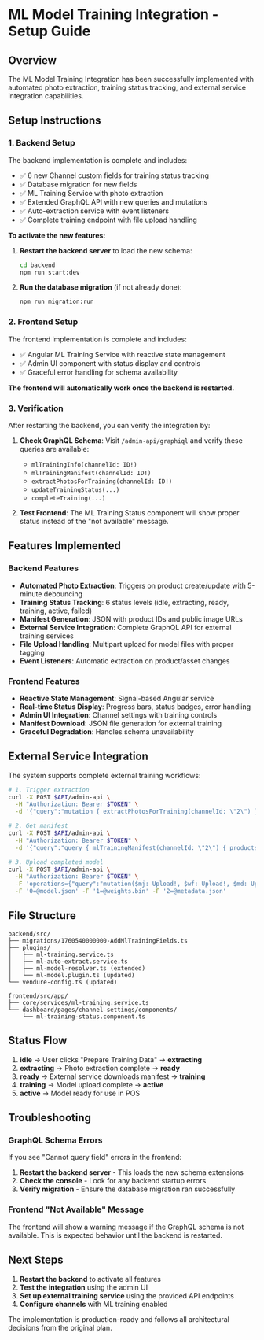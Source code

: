 # ML Model Training Integration - Setup Guide

## Overview

The ML Model Training Integration has been successfully implemented with automated photo extraction, training status tracking, and external service integration capabilities.

## Setup Instructions

### 1. Backend Setup

The backend implementation is complete and includes:

- ✅ 6 new Channel custom fields for training status tracking
- ✅ Database migration for new fields
- ✅ ML Training Service with photo extraction
- ✅ Extended GraphQL API with new queries and mutations
- ✅ Auto-extraction service with event listeners
- ✅ Complete training endpoint with file upload handling

**To activate the new features:**

1. **Restart the backend server** to load the new schema:

   ```bash
   cd backend
   npm run start:dev
   ```

2. **Run the database migration** (if not already done):
   ```bash
   npm run migration:run
   ```

### 2. Frontend Setup

The frontend implementation is complete and includes:

- ✅ Angular ML Training Service with reactive state management
- ✅ Admin UI component with status display and controls
- ✅ Graceful error handling for schema availability

**The frontend will automatically work once the backend is restarted.**

### 3. Verification

After restarting the backend, you can verify the integration by:

1. **Check GraphQL Schema**: Visit `/admin-api/graphiql` and verify these queries are available:

   - `mlTrainingInfo(channelId: ID!)`
   - `mlTrainingManifest(channelId: ID!)`
   - `extractPhotosForTraining(channelId: ID!)`
   - `updateTrainingStatus(...)`
   - `completeTraining(...)`

2. **Test Frontend**: The ML Training Status component will show proper status instead of the "not available" message.

## Features Implemented

### Backend Features

- **Automated Photo Extraction**: Triggers on product create/update with 5-minute debouncing
- **Training Status Tracking**: 6 status levels (idle, extracting, ready, training, active, failed)
- **Manifest Generation**: JSON with product IDs and public image URLs
- **External Service Integration**: Complete GraphQL API for external training services
- **File Upload Handling**: Multipart upload for model files with proper tagging
- **Event Listeners**: Automatic extraction on product/asset changes

### Frontend Features

- **Reactive State Management**: Signal-based Angular service
- **Real-time Status Display**: Progress bars, status badges, error handling
- **Admin UI Integration**: Channel settings with training controls
- **Manifest Download**: JSON file generation for external training
- **Graceful Degradation**: Handles schema unavailability

## External Service Integration

The system supports complete external training workflows:

```bash
# 1. Trigger extraction
curl -X POST $API/admin-api \
  -H "Authorization: Bearer $TOKEN" \
  -d '{"query":"mutation { extractPhotosForTraining(channelId: \"2\") }"}'

# 2. Get manifest
curl -X POST $API/admin-api \
  -H "Authorization: Bearer $TOKEN" \
  -d '{"query":"query { mlTrainingManifest(channelId: \"2\") { products { productId images { url } } } }"}'

# 3. Upload completed model
curl -X POST $API/admin-api \
  -H "Authorization: Bearer $TOKEN" \
  -F 'operations={"query":"mutation($mj: Upload!, $wf: Upload!, $md: Upload!) { completeTraining(channelId: \"2\", modelJson: $mj, weightsFile: $wf, metadata: $md) }"}' \
  -F '0=@model.json' -F '1=@weights.bin' -F '2=@metadata.json'
```

## File Structure

```
backend/src/
├── migrations/1760540000000-AddMlTrainingFields.ts
├── plugins/
│   ├── ml-training.service.ts
│   ├── ml-auto-extract.service.ts
│   ├── ml-model-resolver.ts (extended)
│   └── ml-model.plugin.ts (updated)
└── vendure-config.ts (updated)

frontend/src/app/
├── core/services/ml-training.service.ts
└── dashboard/pages/channel-settings/components/
    └── ml-training-status.component.ts
```

## Status Flow

1. **idle** → User clicks "Prepare Training Data" → **extracting**
2. **extracting** → Photo extraction complete → **ready**
3. **ready** → External service downloads manifest → **training**
4. **training** → Model upload complete → **active**
5. **active** → Model ready for use in POS

## Troubleshooting

### GraphQL Schema Errors

If you see "Cannot query field" errors in the frontend:

1. **Restart the backend server** - This loads the new schema extensions
2. **Check the console** - Look for any backend startup errors
3. **Verify migration** - Ensure the database migration ran successfully

### Frontend "Not Available" Message

The frontend will show a warning message if the GraphQL schema is not available. This is expected behavior until the backend is restarted.

## Next Steps

1. **Restart the backend** to activate all features
2. **Test the integration** using the admin UI
3. **Set up external training service** using the provided API endpoints
4. **Configure channels** with ML training enabled

The implementation is production-ready and follows all architectural decisions from the original plan.

